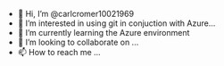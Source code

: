 - 👋 Hi, I’m @carlcromer10021969
- 👀 I’m interested in using git in conjuction with Azure...
- 🌱 I’m currently learning the Azure environment
- 💞️ I’m looking to collaborate on ...
- 📫 How to reach me ...

<!---
carlcromer10021969/carlcromer10021969 is a ✨ special ✨ repository because its `README.md` (this file) appears on your GitHub profile.
You can click the Preview link to take a look at your changes.
--->
